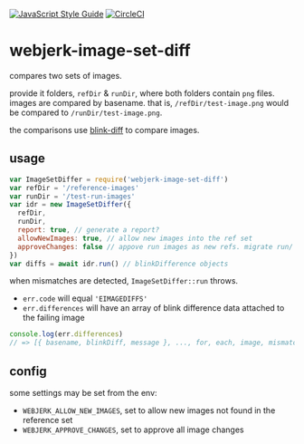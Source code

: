 [![JavaScript Style Guide](https://img.shields.io/badge/code_style-standard-brightgreen.svg)](https://standardjs.com) [![CircleCI](https://circleci.com/gh/cdaringe/webjerk.svg?style=svg)](https://circleci.com/gh/cdaringe/webjerk)

# webjerk-image-set-diff

compares two sets of images.

provide it folders, `refDir` & `runDir`, where both folders contain `png` files.  images are compared by basename. that is, `/refDir/test-image.png` would be compared to `/runDir/test-image.png`.

the comparisons use [blink-diff](https://github.com/yahoo/blink-diff) to compare images.

## usage

```js
var ImageSetDiffer = require('webjerk-image-set-diff')
var refDir = '/reference-images'
var runDir = '/test-run-images'
var idr = new ImageSetDiffer({
  refDir,
  runDir,
  report: true, // generate a report?
  allowNewImages: true, // allow new images into the ref set
  approveChanges: false // appove run images as new refs. migrate run/ images to ref/
})
var diffs = await idr.run() // blinkDifference objects
```

when mismatches are detected, `ImageSetDiffer::run` throws.

- `err.code` will equal `'EIMAGEDIFFS'`
- `err.differences` will have an array of blink difference data attached to the failing image

```js
console.log(err.differences)
// => [{ basename, blinkDiff, message }, ..., for, each, image, mismatch]
```

## config

some settings may be set from the env:

- `WEBJERK_ALLOW_NEW_IMAGES`, set to allow new images not found in the reference set
- `WEBJERK_APPROVE_CHANGES`, set to approve all image changes
